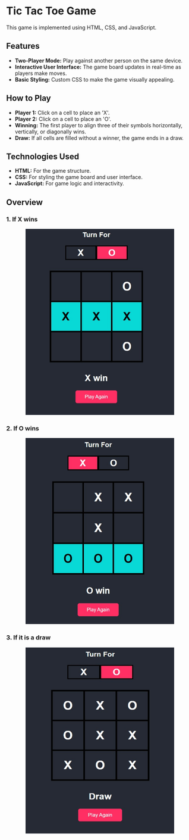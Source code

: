 # Tic Tac Toe Game
This game is implemented using HTML, CSS, and JavaScript. 
## Features
- **Two-Player Mode:** Play against another person on the same device.
- **Interactive User Interface:** The game board updates in real-time as players make moves.
- **Basic Styling:** Custom CSS to make the game visually appealing.
## How to Play
- **Player 1:** Click on a cell to place an 'X'. 
- **Player 2:** Click on a cell to place an 'O'.
- **Winning:** The first player to align three of their symbols horizontally, vertically, or diagonally wins.
- **Draw:** If all cells are filled without a winner, the game ends in a draw.
## Technologies Used
- **HTML:** For the game structure.
- **CSS:** For styling the game board and user interface.
- **JavaScript:** For game logic and interactivity.
## Overview
### 1. If X wins
<div id="header" align="center">
  <img src="https://github.com/KeerthiReddyGudibandi/Tic_Tac_Toe/blob/main/X%20wins.jpg?raw=true" width="400" height="500"/>
</div>

### 2. If O wins
<div id="header" align="center">
  <img src="https://github.com/KeerthiReddyGudibandi/Tic_Tac_Toe/blob/main/O%20wins.jpg?raw=true" width="400" height="500"/>
</div>

### 3. If it is a draw
<div id="header" align="center">
  <img src="https://github.com/KeerthiReddyGudibandi/Tic_Tac_Toe/blob/main/Draw.jpg?raw=true" width="400" height="500"/>
</div>

